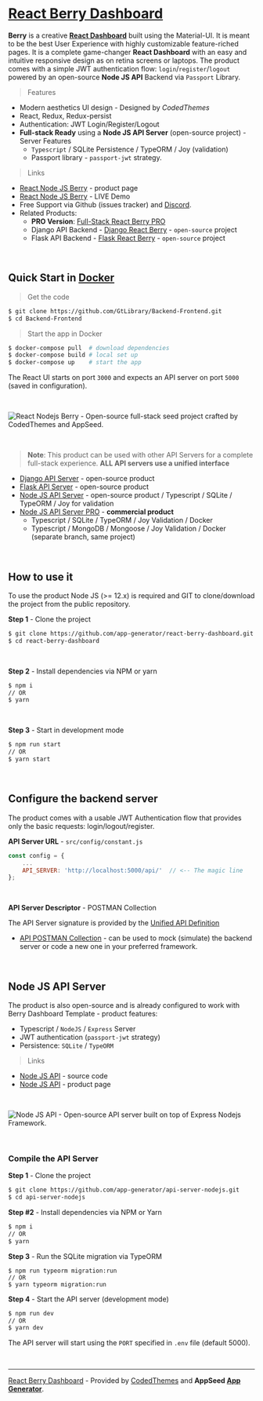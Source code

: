 # [React Berry Dashboard](https://appseed.us/product/berry-dashboard/api-server-nodejs/react/) 

**Berry** is a creative **[React Dashboard](https://appseed.us/product/react-node-js-berry-dashboard)** built using the Material-UI. It is meant to be the best User Experience with highly customizable feature-riched pages. It is a complete game-changer **React Dashboard** with an easy and intuitive responsive design as on retina screens or laptops. The product comes with a simple JWT authentication flow: `login`/`register`/`logout` powered by an open-source **Node JS API** Backend via `Passport` Library.

> Features

- Modern aesthetics UI design - Designed by *CodedThemes*
- React, Redux, Redux-persist
- Authentication: JWT Login/Register/Logout
- **Full-stack Ready** using a **Node JS API Server** (open-source project) - Server Features
  - `Typescript` / SQLite Persistence / TypeORM / Joy (validation)
  - Passport library - `passport-jwt` strategy.

> Links

* [React Node JS Berry](https://appseed.us/product/berry-dashboard/api-server-nodejs/react/) - product page
* [React Node JS Berry](https://react-node-js-berry-dashboard.appseed-srv1.com/) - LIVE Demo
* Free Support via Github (issues tracker) and [Discord](https://discord.gg/fZC6hup).
* Related Products:
  - **PRO Version**: [Full-Stack React Berry PRO](https://appseed.us/product/berry-dashboard-pro/full-stack/react/) 
  - Django API Backend - [Django React Berry](https://appseed.us/product/berry-dashboard/api-server-django/react/) - `open-source` project
  - Flask API Backend - [Flask React Berry](https://appseed.us/product/berry-dashboard/api-server-flask/react/) - `open-source` project

<br />

## Quick Start in [Docker](https://www.docker.com/)

> Get the code

```bash
$ git clone https://github.com/GtLibrary/Backend-Frontend.git
$ cd Backend-Frontend
```

> Start the app in Docker

```bash
$ docker-compose pull  # download dependencies 
$ docker-compose build # local set up
$ docker-compose up    # start the app 
```

The React UI starts on port `3000` and expects an API server on port `5000` (saved in configuration).

<br />

![React Nodejs Berry - Open-source full-stack seed project crafted by CodedThemes and AppSeed.](https://user-images.githubusercontent.com/51070104/176936514-f1bccb21-bafe-4b43-9e4c-b6fe0ec9511d.png)

<br >

> **Note**: This product can be used with other API Servers for a complete full-stack experience. **ALL API servers use a unified interface**

- [Django API Server](https://github.com/app-generator/api-server-django) - open-source product
- [Flask API Server](https://github.com/app-generator/api-server-flask) - open-source product
- [Node JS API Server](https://github.com/app-generator/api-server-nodejs) - open-source product / Typescript / SQLite / TypeORM / Joy for validation
- [Node JS API Server PRO](https://github.com/app-generator/api-server-nodejs-pro) - **commercial product**
    - Typescript / SQLite / TypeORM / Joy Validation / Docker
    - Typescript / MongoDB / Mongoose / Joy Validation / Docker (separate branch, same project)

<br />

## How to use it

To use the product Node JS (>= 12.x) is required and GIT to clone/download the project from the public repository.

**Step 1** - Clone the project

```bash
$ git clone https://github.com/app-generator/react-berry-dashboard.git
$ cd react-berry-dashboard
```

<br >

**Step 2** - Install dependencies via NPM or yarn

```bash
$ npm i
// OR
$ yarn
```

<br />

**Step 3** - Start in development mode

```bash
$ npm run start 
// OR
$ yarn start
```

<br />

## Configure the backend server

The product comes with a usable JWT Authentication flow that provides only the basic requests: login/logout/register. 

**API Server URL** - `src/config/constant.js` 

```javascript
const config = {
    ...
    API_SERVER: 'http://localhost:5000/api/'  // <-- The magic line
};
```

<br />

**API Server Descriptor** - POSTMAN Collection

The API Server signature is provided by the [Unified API Definition](https://docs.appseed.us/boilerplate-code/api-unified-definition)

- [API POSTMAN Collection](https://github.com/app-generator/api-server-unified/blob/main/api.postman_collection.json) - can be used to mock (simulate) the backend server or code a new one in your preferred framework. 

<br />

## Node JS API Server

The product is also open-source and is already configured to work with Berry Dashboard Template - product features:

- Typescript / `NodeJS` / `Express` Server
- JWT authentication (`passport-jwt` strategy)
- Persistence: `SQLite` / `TypeORM`

> Links

- [Node JS API](https://github.com/app-generator/api-server-nodejs) - source code
- [Node JS API](https://appseed.us/boilerplate-code/nodejs-starter) - product page

<br />

![Node JS API - Open-source API server built on top of Express Nodejs Framework.](https://user-images.githubusercontent.com/51070104/124934824-c210a700-e00d-11eb-9d01-e05bd8bfb608.png)

<br />

### Compile the API Server

**Step 1** - Clone the project

```bash
$ git clone https://github.com/app-generator/api-server-nodejs.git
$ cd api-server-nodejs
```

**Step #2** - Install dependencies via NPM or Yarn

```bash
$ npm i
// OR
$ yarn
```

**Step 3** - Run the SQLite migration via TypeORM

```
$ npm run typeorm migration:run
// OR 
$ yarn typeorm migration:run
```

**Step 4** - Start the API server (development mode)

```bash
$ npm run dev
// OR
$ yarn dev
```

The API server will start using the `PORT` specified in `.env` file (default 5000).

<br /> 

---
[React Berry Dashboard](https://appseed.us/product/berry-dashboard/api-server-nodejs/react/) - Provided by [CodedThemes](https://codedthemes.com/) and **AppSeed [App Generator](https://appseed.us/generator)**.
